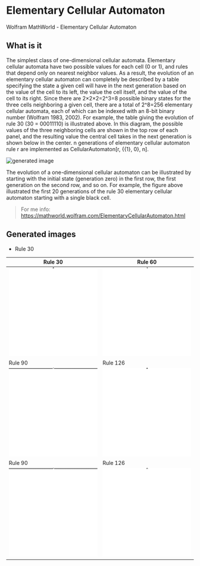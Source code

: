# Elementary Cellular Automaton
Wolfram MathWorld - Elementary Cellular Automaton

## What is it
The simplest class of one-dimensional cellular automata. Elementary cellular automata have two possible values for each cell (0 or 1), and rules that depend only on nearest neighbor values. As a result, the evolution of an elementary cellular automaton can completely be described by a table specifying the state a given cell will have in the next generation based on the value of the cell to its left, the value the cell itself, and the value of the cell to its right. Since there are 2×2×2=2^3=8 possible binary states for the three cells neighboring a given cell, there are a total of 2^8=256 elementary cellular automata, each of which can be indexed with an 8-bit binary number (Wolfram 1983, 2002). For example, the table giving the evolution of rule 30 (30 = 00011110) is illustrated above. In this diagram, the possible values of the three neighboring cells are shown in the top row of each panel, and the resulting value the central cell takes in the next generation is shown below in the center. n generations of elementary cellular automaton rule r are implemented as CellularAutomaton[r, {{1}, 0}, n].

![generated image](https://mathworld.wolfram.com/images/eps-svg/ElementaryCA30_1000.svg)

The evolution of a one-dimensional cellular automaton can be illustrated by starting with the initial state (generation zero) in the first row, the first generation on the second row, and so on. For example, the figure above illustrated the first 20 generations of the rule 30 elementary cellular automaton starting with a single black cell.

> For me info: https://mathworld.wolfram.com/ElementaryCellularAutomaton.html

## Generated images

* Rule 30

|Rule 30|Rule 60|
|-|-|
|![generated gif with rule 30](rules/rule30.gif)|![generated gif with rule 60](rules/rule60.gif)|
|Rule 90|Rule 126|
|![generated gif with rule 65](rules/rule65.gif)|![generated gif with rule 126](rules/rule126.gif)|
|Rule 90|Rule 126|
|![generated gif with rule 99](rules/rule99.gif)|![generated gif with rule 90](rules/rule90.gif)|

